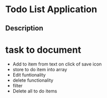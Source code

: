 # Todo List Application

## Description


# task to document
- Add to item from text on click of save icon
- store to do item into array
- Edit funtionality
- delete functionality
- filter
- Delete all to do items